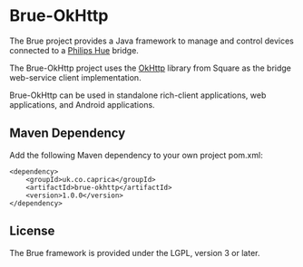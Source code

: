 Brue-OkHttp
===========

The Brue project provides a Java framework to manage and control devices
connected to a [Philips Hue](http://www.meeuhue.com "Philips Hue") bridge.

The Brue-OkHttp project uses the [OkHttp](http://square.github.io/okhttp "OkHttp")
library from Square as the bridge web-service client implementation.

Brue-OkHttp can be used in standalone rich-client applications, web applications,
and Android applications.

Maven Dependency
----------------

Add the following Maven dependency to your own project pom.xml:

```
<dependency>
    <groupId>uk.co.caprica</groupId>
    <artifactId>brue-okhttp</artifactId>
    <version>1.0.0</version>
</dependency>
```

License
-------

The Brue framework is provided under the LGPL, version 3 or later.

